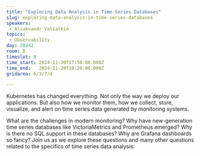 ```yaml
---
title: "Exploring Data Analysis in Time Series Databases"
slug: exploring-data-analysis-in-time-series-databases
speakers:
 - Aliaksandr Valialkin
topics: 
 - Observability
day: 20242
room: B
timeslot: 8
time_start: 2024-11-20T17:50:00.000Z
time_end:   2024-11-20T18:20:00.000Z
gridarea: 6/3/7/4

---
```


Kubernetes has changed everything. Not only the way we deploy our applications. But also how we monitor them, how we collect, store, visualize, and alert on time series data generated by monitoring systems. 
 
What are the challenges in modern monitoring? Why have new-generation time series databases like VictoriaMetrics and Prometheus emerged? Why is there no SQL support in these databases? Why are Grafana dashboards so fancy? Join us as we explore these questions and many other questions related to the specifics of time series data analysis.